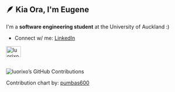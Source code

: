 ## 🪶 Kia Ora, I'm Eugene
I'm a **software engineering student** at the University of Auckland :)

- Connect w/ me: [LinkedIn](https://www.linkedin.com/in/eugene-j-chua/)

<p align="left">
<a href="https://www.linkedin.com/in/eugene-j-chua/" target="blank"><img align="center" src="https://raw.githubusercontent.com/rahuldkjain/github-profile-readme-generator/master/src/images/icons/Social/linked-in-alt.svg" alt="luorixo" height="30" width="40" /></a>
</p>


\
![luorixo’s GitHub Contributions](https://github.pumbas.net/api/contributions/luorixo?colour=2EC27E)

Contribution chart by: [pumbas600](https://github.com/pumbas600)
